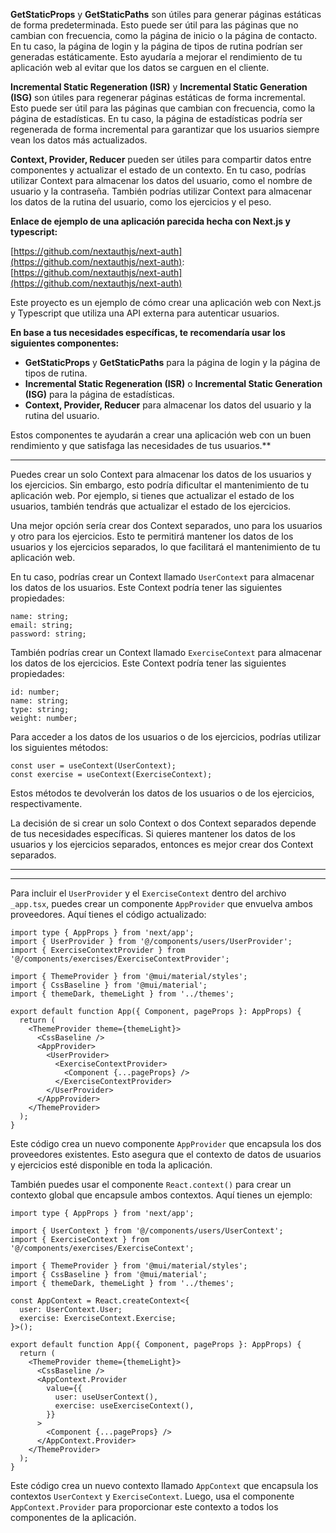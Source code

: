 **GetStaticProps** y **GetStaticPaths** son útiles para generar páginas estáticas de forma predeterminada. Esto puede ser útil para las páginas que no cambian con frecuencia, como la página de inicio o la página de contacto. En tu caso, la página de login y la página de tipos de rutina podrían ser generadas estáticamente. Esto ayudaría a mejorar el rendimiento de tu aplicación web al evitar que los datos se carguen en el cliente.

**Incremental Static Regeneration (ISR)** y **Incremental Static Generation (ISG)** son útiles para regenerar páginas estáticas de forma incremental. Esto puede ser útil para las páginas que cambian con frecuencia, como la página de estadísticas. En tu caso, la página de estadísticas podría ser regenerada de forma incremental para garantizar que los usuarios siempre vean los datos más actualizados.

**Context, Provider, Reducer** pueden ser útiles para compartir datos entre componentes y actualizar el estado de un contexto. En tu caso, podrías utilizar Context para almacenar los datos del usuario, como el nombre de usuario y la contraseña. También podrías utilizar Context para almacenar los datos de la rutina del usuario, como los ejercicios y el peso.

**Enlace de ejemplo de una aplicación parecida hecha con Next.js y typescript:**

[https://github.com/nextauthjs/next-auth](https://github.com/nextauthjs/next-auth): [https://github.com/nextauthjs/next-auth](https://github.com/nextauthjs/next-auth)

Este proyecto es un ejemplo de cómo crear una aplicación web con Next.js y Typescript que utiliza una API externa para autenticar usuarios.

**En base a tus necesidades específicas, te recomendaría usar los siguientes componentes:**

* **GetStaticProps** y **GetStaticPaths** para la página de login y la página de tipos de rutina.
* **Incremental Static Regeneration (ISR)** o **Incremental Static Generation (ISG)** para la página de estadísticas.
* **Context, Provider, Reducer** para almacenar los datos del usuario y la rutina del usuario.

Estos componentes te ayudarán a crear una aplicación web con un buen rendimiento y que satisfaga las necesidades de tus usuarios.**

---

Puedes crear un solo Context para almacenar los datos de los usuarios y los ejercicios. Sin embargo, esto podría dificultar el mantenimiento de tu aplicación web. Por ejemplo, si tienes que actualizar el estado de los usuarios, también tendrás que actualizar el estado de los ejercicios.

Una mejor opción sería crear dos Context separados, uno para los usuarios y otro para los ejercicios. Esto te permitirá mantener los datos de los usuarios y los ejercicios separados, lo que facilitará el mantenimiento de tu aplicación web.

En tu caso, podrías crear un Context llamado `UserContext` para almacenar los datos de los usuarios. Este Context podría tener las siguientes propiedades:

```
name: string;
email: string;
password: string;
```

También podrías crear un Context llamado `ExerciseContext` para almacenar los datos de los ejercicios. Este Context podría tener las siguientes propiedades:

```
id: number;
name: string;
type: string;
weight: number;
```

Para acceder a los datos de los usuarios o de los ejercicios, podrías utilizar los siguientes métodos:

```
const user = useContext(UserContext);
const exercise = useContext(ExerciseContext);
```

Estos métodos te devolverán los datos de los usuarios o de los ejercicios, respectivamente.

La decisión de si crear un solo Context o dos Context separados depende de tus necesidades específicas. Si quieres mantener los datos de los usuarios y los ejercicios separados, entonces es mejor crear dos Context separados.


---
---

Para incluir el `UserProvider` y el `ExerciseContext` dentro del archivo `_app.tsx`, puedes crear un componente `AppProvider` que envuelva ambos proveedores. Aquí tienes el código actualizado:

```tsx
import type { AppProps } from 'next/app';
import { UserProvider } from '@/components/users/UserProvider';
import { ExerciseContextProvider } from '@/components/exercises/ExerciseContextProvider';

import { ThemeProvider } from '@mui/material/styles';
import { CssBaseline } from '@mui/material';
import { themeDark, themeLight } from '../themes';

export default function App({ Component, pageProps }: AppProps) {
  return (
    <ThemeProvider theme={themeLight}>
      <CssBaseline />
      <AppProvider>
        <UserProvider>
          <ExerciseContextProvider>
            <Component {...pageProps} />
          </ExerciseContextProvider>
        </UserProvider>
      </AppProvider>
    </ThemeProvider>
  );
}
```

Este código crea un nuevo componente `AppProvider` que encapsula los dos proveedores existentes. Esto asegura que el contexto de datos de usuarios y ejercicios esté disponible en toda la aplicación.

También puedes usar el componente `React.context()` para crear un contexto global que encapsule ambos contextos. Aquí tienes un ejemplo:

```tsx
import type { AppProps } from 'next/app';

import { UserContext } from '@/components/users/UserContext';
import { ExerciseContext } from '@/components/exercises/ExerciseContext';

import { ThemeProvider } from '@mui/material/styles';
import { CssBaseline } from '@mui/material';
import { themeDark, themeLight } from '../themes';

const AppContext = React.createContext<{
  user: UserContext.User;
  exercise: ExerciseContext.Exercise;
}>();

export default function App({ Component, pageProps }: AppProps) {
  return (
    <ThemeProvider theme={themeLight}>
      <CssBaseline />
      <AppContext.Provider
        value={{
          user: useUserContext(),
          exercise: useExerciseContext(),
        }}
      >
        <Component {...pageProps} />
      </AppContext.Provider>
    </ThemeProvider>
  );
}
```

Este código crea un nuevo contexto llamado `AppContext` que encapsula los contextos `UserContext` y `ExerciseContext`. Luego, usa el componente `AppContext.Provider` para proporcionar este contexto a todos los componentes de la aplicación.